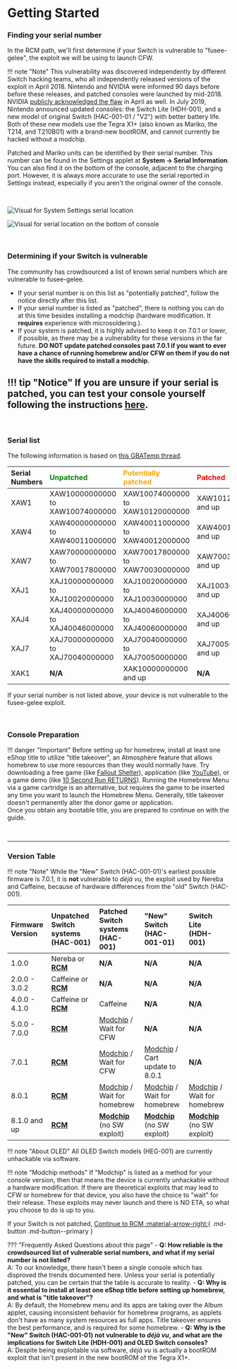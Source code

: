 # Getting Started

### **Finding your serial number**

In the RCM path, we'll first determine if your Switch is vulnerable to "fusee-gelee", the exploit we will be using to launch CFW.

!!! note "Note"
      This vulnerability was discovered independently by different Switch hacking teams, who all independently released versions of the exploit in April 2018. Nintendo and NVIDIA were informed 90 days before before these releases, and patched consoles were launched by mid-2018. NVIDIA [publicly acknowledged the flaw](https://nvidia.custhelp.com/app/answers/detail/a_id/4660/~/security-notice%3A-nvidia-tegra-rcm-vulnerability) in April as well. In July 2019, Nintendo announced updated consoles: the Switch Lite (HDH-001), and a new model of original Switch (HAC-001-01 / "V2") with better battery life. Both of these new models use the Tegra X1+ (also known as Mariko, the T214, and T210B01) with a brand-new bootROM, and cannot currently be hacked without a modchip.

Patched and Mariko units can be identified by their serial number. This number can be found in the Settings applet at **System -> Serial Information**. You can also find it on the bottom of the console, adjacent to the charging port. However, it is always more accurate to use the serial reported in Settings instead, especially if you aren't the original owner of the console.

&nbsp;

![Visual for System Settings serial location](../user_guide/img/getting_started_serial_location.jpg)

![Visual for serial location on the bottom of console](../user_guide/img/serial_switch.png)    

&nbsp;

### **Determining if your Switch is vulnerable**

The community has crowdsourced a list of known serial numbers which are vulnerable to fusee-gelee.

- If your serial number is on this list as "potentially patched", follow the notice directly after this list.
- If your serial number is listed as "patched", there is nothing you can do at this time besides installing a modchip (hardware modification. It __requires__ experience with microsoldering.).
- If your system is patched, it is highly advised to keep it on 7.0.1 or lower, if possible, as there may be a vulnerability for these versions in the far future. **DO NOT update patched consoles past 7.0.1 if you want to ever have a chance of running homebrew and/or CFW on them if you do not have the skills required to install a modchip.**

!!! tip "Notice"
    If you are unsure if your serial is patched, you can test your console yourself following the instructions [here](rcm/sending_payload.md).
-----
&nbsp;

### **Serial list**

The following information is based on [this GBATemp thread](https://gbatemp.net/threads/switch-informations-by-serial-number-read-the-first-post-before-asking-questions.481215/).

|  Serial Numbers  | <span style="color:green">Unpatched</span> | <span style="color:orange">Potentially patched</span> | <span style="color:red">Patched</span> |
| :----|:---------------------------------|:---------------------------------|:----------------------|
| XAW1 | XAW10000000000 to XAW10074000000 | XAW10074000000 to XAW10120000000 | XAW10120000000 and up |
| XAW4 | XAW40000000000 to XAW40011000000 | XAW40011000000 to XAW40012000000 | XAW40012000000 and up |
| XAW7 | XAW70000000000 to XAW70017800000 | XAW70017800000 to XAW70030000000 | XAW70030000000 and up |
| XAJ1 | XAJ10000000000 to XAJ10020000000 | XAJ10020000000 to XAJ10030000000 | XAJ10030000000 and up |
| XAJ4 | XAJ40000000000 to XAJ40046000000 | XAJ40046000000 to XAJ40060000000 | XAJ40060000000 and up |
| XAJ7 | XAJ70000000000 to XAJ70040000000 | XAJ70040000000 to XAJ70050000000 | XAJ70050000000 and up |
| XAK1 | **N/A** | XAK10000000000 and up | **N/A** |

If your serial number is not listed above, your device is not vulnerable to the fusee-gelee exploit.


&nbsp;


### **Console Preparation**

!!! danger "Important"
    Before setting up for homebrew, install at least one eShop title to utilize "title takeover", an Atmosphère feature that allows homebrew to use more resources than they would normally have. Try downloading a free game (like [Fallout Shelter](https://www.nintendo.com/games/detail/fallout-shelter-switch/)), application (like [YouTube](https://www.nintendo.com/games/detail/youtube-switch/)), or a game demo (like [10 Second Run RETURNS](https://www.nintendo.com/games/detail/10-second-run-returns-switch)). Running the Homebrew Menu via a game cartridge is an alternative, but requires the game to be inserted any time you want to launch the Homebrew Menu. Generally, title takeover doesn't permanently alter the donor game or application. <br> Once you obtain any bootable title, you are prepared to continue on with the guide.



&nbsp;

-----

### **Version Table**

!!! note "Note"
    While the "New" Switch (HAC-001-01)'s earliest possible firmware is 7.0.1, it is **not** vulnerable to *déjà vu*, the exploit used by Nereba and Caffeine, because of hardware differences from the "old" Switch (HAC-001).

| Firmware Version | Unpatched Switch systems (HAC-001) | Patched Switch systems (HAC-001) | "New" Switch (HAC-001-01)   | Switch Lite (HDH-001)  |
|:---------------|:--------------------------------|:---------------------------|:----------------------------|:-----------------------|
| 1.0.0          | Nereba or [**RCM**](rcm/index.md)     | **N/A**                    | **N/A**                     | **N/A**                |
| 2.0.0 - 3.0.2  | Caffeine or [**RCM**](rcm/index.md)   | **N/A**                    | **N/A**                     | **N/A**                |
| 4.0.0 - 4.1.0  | Caffeine or [**RCM**](rcm/index.md)   | Caffeine                   | **N/A**                     | **N/A**                |
| 5.0.0 - 7.0.0  | [**RCM**](rcm/index.md)               | [Modchip](modchip/index.md) / Wait for CFW          | **N/A**                     | **N/A**                |
| 7.0.1          | [**RCM**](rcm/index.md)               | [Modchip](modchip/index.md) / Wait for CFW          | [Modchip](modchip/index.md) / Cart update to 8.0.1        | **N/A**                |
| 8.0.1          | [**RCM**](rcm/index.md)               | [Modchip](modchip/index.md) / Wait for homebrew          | [Modchip](modchip/index.md) / Wait for homebrew           | [Modchip](modchip/index.md) / Wait for homebrew      |
| 8.1.0 and up   | [**RCM**](rcm/index.md)               | [**Modchip**](modchip/index.md) (no SW exploit)     | [**Modchip**](modchip/index.md) (no SW exploit)      | [**Modchip**](modchip/index.md) (no SW exploit) |

!!! note "About OLED"
    All OLED Switch models (HEG-001) are currently unhackable via software.

!!! note "Modchip methods"
    If "Modchip" is listed as a method for your console version, then that means the device is currently unhackable without a hardware modification. If there are theoretical exploits that may lead to CFW or homebrew for that device, you also have the choice to "wait" for their release. These exploits may never launch and there is NO ETA, so what you choose to do is up to you.  

If your Switch is not patched, [Continue to RCM :material-arrow-right:](rcm/index.md){ .md-button .md-button--primary }

??? "Frequently Asked Questions about this page"
      - **Q: How reliable is the crowdsourced list of vulnerable serial numbers, and what if my serial number is not listed?** <br>
          A: To our knowledge, there hasn't been a single console which has disproved the trends documented here. Unless your serial is potentially patched, you can be certain that the table is accurate to reality.
      - **Q: Why is it essential to install at least one eShop title before setting up homebrew, and what is "title takeover"?** <br>
          A: By default, the Homebrew menu and its apps are taking over the Album applet, causing inconsistent behavior for homebrew programs, as applets don't have as many system resources as full apps. Title takeover ensures the best performance, and is required for some homebrew.
      - **Q: Why is the "New" Switch (HAC-001-01) not vulnerable to *déjà vu*, and what are the implications for Switch Lite (HDH-001) and OLED Switch consoles?** <br>
          A: Despite being exploitable via software, *déjà vu* is actually a bootROM exploit that isn't present in the new bootROM of the Tegra X1+.
